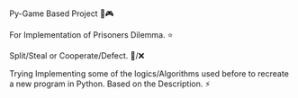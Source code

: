 Py-Game Based Project 🐍🎮

For Implementation of Prisoners Dilemma. ⭐

Split/Steal or Cooperate/Defect. 🤝/❌

Trying Implementing some of the logics/Algorithms used before to recreate a new program in Python.
Based on the Description. ⚡
